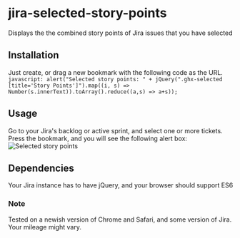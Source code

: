 # jira-selected-story-points
Displays the the combined story points of Jira issues that you have selected 

## Installation
Just create, or drag a new bookmark with the following code as the URL. 
`javascript: alert("Selected story points: " + jQuery(".ghx-selected [title='Story Points']").map((i, s) => Number(s.innerText)).toArray().reduce((a,s) => a+s));`

## Usage
Go to your Jira's backlog or active sprint, and select one or more tickets. Press the bookmark, and you will see the following alert box: ![Selected story points](http://i.imgur.com/DY3ez5m.png)

## Dependencies
Your Jira instance has to have jQuery, and your browser should support ES6

### Note
Tested on a newish version of Chrome and Safari, and some version of Jira. Your mileage might vary.
